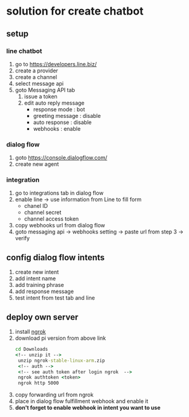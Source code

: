# solution for create chatbot
## setup
### line chatbot

1. go to https://developers.line.biz/ 
2. create a provider
3. create a channel
4. select message api
5. goto Messaging API tab 
   1. issue a token
   2. edit auto reply message
      - response mode : bot
      - greeting message : disable
      - auto response : disable
      - webhooks : enable

### dialog flow 

1. goto https://console.dialogflow.com/
2. create new agent

### integration 
1. go to integrations tab in dialog flow
2.  enable line -> use information from Line to fill form
       - chanel ID 
       - channel secret
       - channel access token
3. copy webhooks url from dialog flow
4. goto messaging api ->  webhooks setting -> paste url from step 3 -> verify

## config dialog flow intents

1. create new intent
2. add intent name
3. add training phrase
4. add response message
5. test intent from test tab and line

## deploy own server

1. install [ngrok](https://ngrok.com/)
2. download pi version from above link
   ```cmd
   cd Downloads
   <!-- unzip it -->
    unzip ngrok-stable-linux-arm.zip
    <!-- auth -->
    <!-- see auth token after login ngrok  -->
    ngrok authtoken <token>
    ngrok http 5000

   ```
3. copy forwarding url from ngrok 
4. place in dialog flow fulfillment webhook and enable it
5. **don't forget to enable webhook in  intent you want to use**